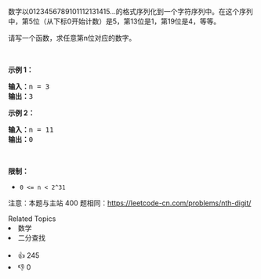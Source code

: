 <p>数字以0123456789101112131415&hellip;的格式序列化到一个字符序列中。在这个序列中，第5位（从下标0开始计数）是5，第13位是1，第19位是4，等等。</p>

<p>请写一个函数，求任意第n位对应的数字。</p>

<p>&nbsp;</p>

<p><strong>示例 1：</strong></p>

<pre><strong>输入：</strong>n = 3
<strong>输出：</strong>3
</pre>

<p><strong>示例 2：</strong></p>

<pre><strong>输入：</strong>n = 11
<strong>输出：</strong>0</pre>

<p>&nbsp;</p>

<p><strong>限制：</strong></p>

<ul>
	<li><code>0 &lt;= n &lt;&nbsp;2^31</code></li>
</ul>

<p>注意：本题与主站 400 题相同：<a href="https://leetcode-cn.com/problems/nth-digit/">https://leetcode-cn.com/problems/nth-digit/</a></p>
<div><div>Related Topics</div><div><li>数学</li><li>二分查找</li></div></div><br><div><li>👍 245</li><li>👎 0</li></div>